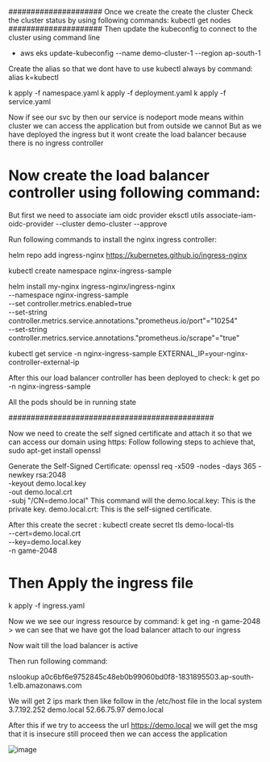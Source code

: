 #####################
Once we create the create the cluster
Check the cluster status by using following commands:
kubectl get nodes
#####################
Then update the kubeconfig to connect to the cluster using command line
- aws eks update-kubeconfig --name demo-cluster-1 --region ap-south-1


Create the alias so that we dont have to use kubectl always by command: alias k=kubectl

k apply -f namespace.yaml
k apply -f deployment.yaml
k apply -f service.yaml

Now if see our svc by then our service is nodeport mode means within cluster we can access the application but from outside we cannot
But as we have deployed the ingress but it wont create the load balancer because there is no ingress controller 


# Now create the load balancer controller using following command:

But first we need to associate iam oidc provider
eksctl utils associate-iam-oidc-provider --cluster demo-cluster --approve

Run following commands to install the nginx ingress controller:

helm repo add ingress-nginx https://kubernetes.github.io/ingress-nginx

kubectl create namespace nginx-ingress-sample

helm install my-nginx ingress-nginx/ingress-nginx \
--namespace nginx-ingress-sample \
--set controller.metrics.enabled=true \
--set-string controller.metrics.service.annotations."prometheus\.io/port"="10254" \
--set-string controller.metrics.service.annotations."prometheus\.io/scrape"="true"

kubectl get service -n nginx-ingress-sample
EXTERNAL_IP=your-nginx-controller-external-ip

After this our load balancer controller has been deployed to check:
k get po -n nginx-ingress-sample

All the pods should be in running state

##############################################

Now we need to create the self signed certificate and attach it so that we can access our domain using https:
Follow following steps to achieve that,
sudo apt-get install openssl

Generate the Self-Signed Certificate:
openssl req -x509 -nodes -days 365 -newkey rsa:2048 \
    -keyout demo.local.key \
    -out demo.local.crt \
    -subj "/CN=demo.local"
This command will the 
demo.local.key: This is the private key.
demo.local.crt: This is the self-signed certificate.

After this create the secret :
kubectl create secret tls demo-local-tls \
    --cert=demo.local.crt \
    --key=demo.local.key \
    -n game-2048
# Then Apply the ingress file
k apply -f ingress.yaml

Now we we see our ingress resource by command:
k get ing -n game-2048 > we can see that we have got the load balancer attach to our ingress

Now wait till the load balancer is active

Then run following command:

nslookup a0c6bf6e9752845c48eb0b99060bd0f8-1831895503.ap-south-1.elb.amazonaws.com

We will get 2 ips mark then like follow in the /etc/host file in the local system
3.7.192.252 demo.local
52.66.75.97 demo.local

After this if we try to acceess the url https://demo.local we will get the msg that it is insecure still proceed then
we can access the application

![image](https://github.com/user-attachments/assets/f6fd9f7e-1ab0-4ae0-8967-1493b040f26a)

